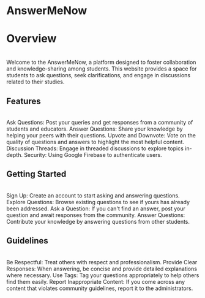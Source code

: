 # AnswerMeNow <br>
<h1> Overview </h1> <br>
Welcome to the AnswerMeNow, a platform designed to foster collaboration and knowledge-sharing among students. This website provides a space for students to ask questions, seek clarifications, and engage in discussions related to their studies.
<br>
<h2>Features</h2> <br>
Ask Questions: Post your queries and get responses from a community of students and educators.
Answer Questions: Share your knowledge by helping your peers with their questions.
Upvote and Downvote: Vote on the quality of questions and answers to highlight the most helpful content.
Discussion Threads: Engage in threaded discussions to explore topics in-depth.
Security: Using Google Firebase to authenticate users.
<br>
<h2> Getting Started</h2> <br>
Sign Up: Create an account to start asking and answering questions.
Explore Questions: Browse existing questions to see if yours has already been addressed.
Ask a Question: If you can't find an answer, post your question and await responses from the community.
Answer Questions: Contribute your knowledge by answering questions from other students.
<br>
<h2>Guidelines</h2> <br>
Be Respectful: Treat others with respect and professionalism.
Provide Clear Responses: When answering, be concise and provide detailed explanations where necessary.
Use Tags: Tag your questions appropriately to help others find them easily.
Report Inappropriate Content: If you come across any content that violates community guidelines, report it to the administrators.
